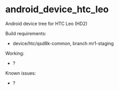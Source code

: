 android_device_htc_leo
========================

Android device tree for HTC Leo (HD2)

Build requirements:
* device/htc/qsd8k-common, branch mr1-staging

Working:
* ?

Known issues:
* ?
